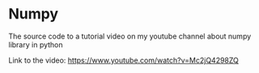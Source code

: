 # Numpy
The source code to a tutorial video on my youtube channel about numpy library in python

Link to the video: https://www.youtube.com/watch?v=Mc2jQ4298ZQ
